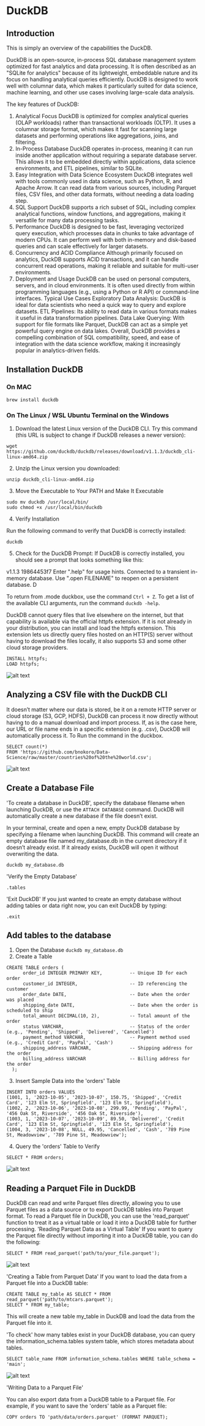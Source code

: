 # DuckDB

## Introduction 
This is simply an overview of the capabilities the DuckDB.

DuckDB is an open-source, in-process SQL database management system optimized for fast analytics and data processing. It is often described as an "SQLite for analytics" because of its lightweight, embeddable nature and its focus on handling analytical queries efficiently. DuckDB is designed to work well with columnar data, which makes it particularly suited for data science, machine learning, and other use cases involving large-scale data analysis.

The key features of DuckDB:

1. Analytical Focus
DuckDB is optimized for complex analytical queries (OLAP workloads) rather than transactional workloads (OLTP). It uses a columnar storage format, which makes it fast for scanning large datasets and performing operations like aggregations, joins, and filtering.
2. In-Process Database
DuckDB operates in-process, meaning it can run inside another application without requiring a separate database server. This allows it to be embedded directly within applications, data science environments, and ETL pipelines, similar to SQLite.
3. Easy Integration with Data Science Ecosystem
DuckDB integrates well with tools commonly used in data science, such as Python, R, and Apache Arrow. It can read data from various sources, including Parquet files, CSV files, and other data formats, without needing a data loading step.
4. SQL Support
DuckDB supports a rich subset of SQL, including complex analytical functions, window functions, and aggregations, making it versatile for many data processing tasks.
5. Performance
DuckDB is designed to be fast, leveraging vectorized query execution, which processes data in chunks to take advantage of modern CPUs. It can perform well with both in-memory and disk-based queries and can scale effectively for larger datasets.
6. Concurrency and ACID Compliance
Although primarily focused on analytics, DuckDB supports ACID transactions, and it can handle concurrent read operations, making it reliable and suitable for multi-user environments.
7. Deployment and Usage
DuckDB can be used on personal computers, servers, and in cloud environments. It is often used directly from within programming languages (e.g., using a Python or R API) or command-line interfaces.
Typical Use Cases
Exploratory Data Analysis: DuckDB is ideal for data scientists who need a quick way to query and explore datasets.
ETL Pipelines: Its ability to read data in various formats makes it useful in data transformation pipelines.
Data Lake Querying: With support for file formats like Parquet, DuckDB can act as a simple yet powerful query engine on data lakes.
Overall, DuckDB provides a compelling combination of SQL compatibility, speed, and ease of integration with the data science workflow, making it increasingly popular in analytics-driven fields.

## Installation DuckDB 

### On MAC

```
brew install duckdb
```

### On The Linux /  WSL Ubuntu Terminal on the Windows

1. Download the latest Linux version of the DuckDB CLI. Try this command (this URL is subject to change if DuckDB releases a newer version):

```
wget https://github.com/duckdb/duckdb/releases/download/v1.1.3/duckdb_cli-linux-amd64.zip
```

2. Unzip the Linux version you downloaded:

```
unzip duckdb_cli-linux-amd64.zip

```

3. Move the Executable to Your PATH and Make It Executable

```
sudo mv duckdb /usr/local/bin/
sudo chmod +x /usr/local/bin/duckdb

```

4. Verify Installation

Run the following command to verify that DuckDB is correctly installed:

```
duckdb

```
5.  Check for the DuckDB Prompt: If DuckDB is correctly installed, you should see a prompt that looks something like this:

v1.1.3 19864453f7
Enter ".help" for usage hints.
Connected to a transient in-memory database.
Use ".open FILENAME" to reopen on a persistent database.
D 

To return from .mode duckbox, use the command ```Ctrl + Z```.
To get a list of the available CLI arguments, run the command  ```duckdb -help```.

DuckDB cannot query files that live elsewhere on the internet, but that capability is available via the official httpfs extension. If it is not already in your distribution, you can install and load the httpfs extension. This extension lets us directly query files hosted on an HTTP(S) server without having to download the files locally, it also supports S3 and some other cloud storage providers.

``` 
INSTALL httpfs;
LOAD httpfs;
```
![alt text](image.png)

##  Analyzing a CSV file with the DuckDB CLI

It doesn’t matter where our data is stored, be it on a remote HTTP server or cloud storage (S3, GCP, HDFS), DuckDB can process it now directly without having to do a manual download and import process. If, as is the case here, our URL or file name ends in a specific extension (e.g. .csv), DuckDB will automatically process it.
To Run the command in the duckbox.
```
SELECT count(*)
FROM 'https://github.com/bnokoro/Data-Science/raw/master/countries%20of%20the%20world.csv';

```
![alt text](image-2.png)

##  Create a Database File

'To create a database in DuckDB', specify the database filename when launching DuckDB, or use the ```ATTACH DATABASE``` command. 
DuckDB will automatically create a new database if the file doesn’t exist.

In your terminal, create and open a new, empty DuckDB database by specifying a filename when launching DuckDB.
This command will create an empty database file named my_database.db in the current directory if it doesn’t already exist. If it already exists, DuckDB will open it without overwriting the data.
```
duckdb my_database.db
```
'Verify the Empty Database'

```
.tables
```

'Exit DuckDB'
If you just wanted to create an empty database without adding tables or data right now, you can exit DuckDB by typing:
```
.exit
```

##  Add tables to the database

1. Open the Database ```duckdb my_database.db```
2. Create a Table

```
CREATE TABLE orders (
      order_id INTEGER PRIMARY KEY,          -- Unique ID for each order
      customer_id INTEGER,                   -- ID referencing the customer
      order_date DATE,                       -- Date when the order was placed
      shipping_date DATE,                    -- Date when the order is scheduled to ship
      total_amount DECIMAL(10, 2),           -- Total amount of the order
      status VARCHAR,                        -- Status of the order (e.g., 'Pending', 'Shipped', 'Delivered', 'Cancelled')
      payment_method VARCHAR,                -- Payment method used (e.g., 'Credit Card', 'PayPal', 'Cash')
      shipping_address VARCHAR,              -- Shipping address for the order
      billing_address VARCHAR                -- Billing address for the order
  );

```
3. Insert Sample Data into the 'orders' Table

```
INSERT INTO orders VALUES
(1001, 1, '2023-10-05', '2023-10-07', 150.75, 'Shipped', 'Credit Card', '123 Elm St, Springfield', '123 Elm St, Springfield'),
(1002, 2, '2023-10-06', '2023-10-08', 299.99, 'Pending', 'PayPal', '456 Oak St, Riverside', '456 Oak St, Riverside'),
(1003, 1, '2023-10-07', '2023-10-09', 89.50, 'Delivered', 'Credit Card', '123 Elm St, Springfield', '123 Elm St, Springfield'),
(1004, 3, '2023-10-08', NULL, 49.95, 'Cancelled', 'Cash', '789 Pine St, Meadowview', '789 Pine St, Meadowview');

```
4. Query the 'orders' Table to Verify

```
SELECT * FROM orders;
```

![alt text](image-3.png)

## Reading a Parquet File in DuckDB

DuckDB can read and write Parquet files directly, allowing you to use Parquet files as a data source or to export DuckDB tables into Parquet format.
To read a Parquet file in DuckDB, you can use the 'read_parquet' function to treat it as a virtual table or load it into a DuckDB table for further processing.
'Reading Parquet Data as a Virtual Table'
If you want to query the Parquet file directly without importing it into a DuckDB table, you can do the following:

```
SELECT * FROM read_parquet('path/to/your_file.parquet');

```
![alt text](image-4.png)

'Creating a Table from Parquet Data'
If you want to load the data from a Parquet file into a DuckDB table:
```
CREATE TABLE my_table AS SELECT * FROM read_parquet('path/to/mtcars.parquet');
SELECT * FROM my_table;
```
This will create a new table my_table in DuckDB and load the data from the Parquet file into it.

'To check' how many tables exist in your DuckDB database, you can query the information_schema.tables system table, which stores metadata about tables.

```
SELECT table_name FROM information_schema.tables WHERE table_schema = 'main';

```
![alt text](image-5.png)

'Writing Data to a Parquet File'

You can also export data from a DuckDB table to a Parquet file. For example, if you want to save the 'orders' table as a Parquet file:
```
COPY orders TO 'path/data/orders.parquet' (FORMAT PARQUET);

```

